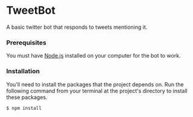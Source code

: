 # TweetBot

A basic twitter bot that responds to tweets mentioning it.

### Prerequisites

You must have [Node.js](https://nodejs.org/en/) installed on your computer for the bot to work.


### Installation

You'll need to install the packages that the project depends on. Run the following command from your terminal at the project's directory to install these packages.
```
$ npm install
```
